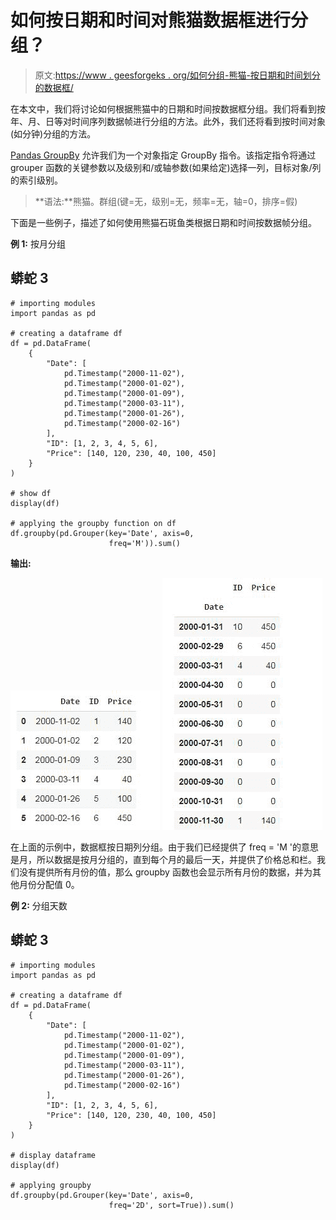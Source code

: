 # 如何按日期和时间对熊猫数据框进行分组？

> 原文:[https://www . geesforgeks . org/如何分组-熊猫-按日期和时间划分的数据框/](https://www.geeksforgeeks.org/how-to-group-pandas-dataframe-by-date-and-time/)

在本文中，我们将讨论如何根据熊猫中的日期和时间按数据框分组。我们将看到按年、月、日等对时间序列数据帧进行分组的方法。此外，我们还将看到按时间对象(如分钟)分组的方法。

[Pandas GroupBy](https://www.geeksforgeeks.org/pandas-groupby/) 允许我们为一个对象指定 GroupBy 指令。该指定指令将通过 grouper 函数的关键参数以及级别和/或轴参数(如果给定)选择一列，目标对象/列的索引级别。

> **语法:**熊猫。群组(键=无，级别=无，频率=无，轴=0，排序=假)

下面是一些例子，描述了如何使用熊猫石斑鱼类根据日期和时间按数据帧分组。

**例 1:** 按月分组

## 蟒蛇 3

```
# importing modules
import pandas as pd

# creating a dataframe df
df = pd.DataFrame(
    {
        "Date": [
            pd.Timestamp("2000-11-02"),
            pd.Timestamp("2000-01-02"),
            pd.Timestamp("2000-01-09"),
            pd.Timestamp("2000-03-11"),
            pd.Timestamp("2000-01-26"),
            pd.Timestamp("2000-02-16")
        ],
        "ID": [1, 2, 3, 4, 5, 6],
        "Price": [140, 120, 230, 40, 100, 450]
    }
)

# show df
display(df)

# applying the groupby function on df
df.groupby(pd.Grouper(key='Date', axis=0, 
                      freq='M')).sum()
```

**输出:**

![](img/93e71534ce10d5fe31a35231cd7a724a.png) ![](img/2225ddbfb7a7861e78b1a27766d50628.png)

在上面的示例中，数据框按日期列分组。由于我们已经提供了 freq = 'M '的意思是月，所以数据是按月分组的，直到每个月的最后一天，并提供了价格总和栏。我们没有提供所有月份的值，那么 groupby 函数也会显示所有月份的数据，并为其他月份分配值 0。

**例 2:** 分组天数

## 蟒蛇 3

```
# importing modules
import pandas as pd

# creating a dataframe df
df = pd.DataFrame(
    {
        "Date": [
            pd.Timestamp("2000-11-02"),
            pd.Timestamp("2000-01-02"),
            pd.Timestamp("2000-01-09"),
            pd.Timestamp("2000-03-11"),
            pd.Timestamp("2000-01-26"),
            pd.Timestamp("2000-02-16")
        ],
        "ID": [1, 2, 3, 4, 5, 6],
        "Price": [140, 120, 230, 40, 100, 450]
    }
)

# display dataframe
display(df)

# applying groupby
df.groupby(pd.Grouper(key='Date', axis=0, 
                      freq='2D', sort=True)).sum()
```